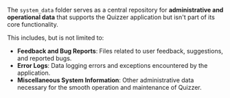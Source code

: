 The `system_data` folder serves as a central repository for **administrative and operational data** that supports the Quizzer application but isn't part of its core functionality.

This includes, but is not limited to:

* **Feedback and Bug Reports**: Files related to user feedback, suggestions, and reported bugs.
* **Error Logs**: Data logging errors and exceptions encountered by the application.
* **Miscellaneous System Information**: Other administrative data necessary for the smooth operation and maintenance of Quizzer.